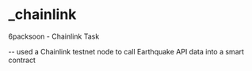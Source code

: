 # _chainlink
6packsoon - Chainlink Task

-- used a Chainlink testnet node to call Earthquake API data into a smart contract
